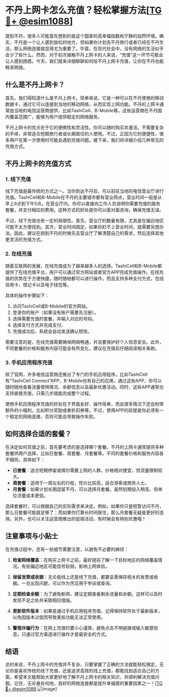 # 不丹上网卡怎么充值？轻松掌握方法[[TG💪+ @esim1088](https://t.me/s/esim1088)]

提到不丹，很多人可能首先想到的是这个国家的高幸福指数和宁静的自然环境。确实，不丹是一个让人感到放松的地方，但如果你计划去不丹旅行或者已经在不丹生活，那么网络连接就显得尤为重要了。毕竟，在现代社会中，没有网络的生活似乎会少了些什么。然而，对于初次接触不丹上网卡的人来说，“充值”这一环节可能会让人感到困惑。今天，我们就来详细聊聊如何给不丹上网卡充值，让你在不丹也能畅享网络。

## 什么是不丹上网卡？

首先，我们得知道什么是不丹上网卡。简单来说，它是一种可以在不丹使用的移动数据卡，通过它可以连接到当地的移动网络，从而实现上网功能。不丹的上网卡通常由当地的电信运营商提供，比如TashiCell、B-Mobile等。这些运营商在不丹国内覆盖范围广，能够为用户提供稳定的网络服务。

不丹上网卡的优点在于它的便携性和灵活性。你可以随时购买并激活，不需要复杂的手续，非常适合短期旅行者或长期居住的人使用。不过，正因为它的便捷性，很多用户在第一次使用时可能会遇到充值问题。接下来，我们将详细介绍几种常见的充值方式。

## 不丹上网卡的充值方式

### 1. 线下充值

线下充值是最传统的方式之一。当你到达不丹后，可以前往当地的电信营业厅进行充值。TashiCell和B-Mobile在不丹的主要城市都有营业网点，营业时间一般是从早上9点到下午5点。在营业厅内，你可以直接向工作人员说明你需要充值的服务套餐，并支付相应的费用。这种方式的好处是你可以面对面咨询，确保充值无误。

不过，线下充值也有一定的局限性。首先，营业厅的数量有限，尤其是在偏远地区可能不太方便找到。其次，营业时间固定，如果你赶不上营业时间，就需要另想办法。因此，建议在刚到不丹的时候先去营业厅了解清楚自己的需求，然后选择其他更灵活的充值方式。

### 2. 在线充值

随着互联网的发展，在线充值成为了越来越多人的选择。TashiCell和B-Mobile都提供了在线充值平台，用户可以通过官方网站或者官方APP完成充值操作。在线充值的优势在于方便快捷，随时随地都可以进行操作，而且支持多种支付方式，包括信用卡、借记卡以及电子钱包等。

具体的操作步骤如下：
1. 访问TashiCell或B-Mobile的官方网站。
2. 登录你的账户（如果没有账户需要先注册）。
3. 选择需要充值的套餐，并输入对应的号码。
4. 选择支付方式并完成支付。
5. 充值成功后，系统会自动发送确认短信。

需要注意的是，在线充值需要确保网络畅通，并且要保护好个人信息安全。此外，不同套餐的价格和服务内容可能会有所变化，建议在充值前仔细阅读相关条款。

### 3. 手机应用程序充值

除了官网，许多电信运营商还推出了专门的手机应用程序。比如TashiCell有“TashiCell Connect”APP，B-Mobile也有自己的应用。通过这些APP，你可以随时随地查看流量使用情况、余额信息以及最新优惠活动。同时，这些APP通常也支持直接充值，只需几步就能完成整个过程。

使用手机应用程序充值的好处在于界面友好、操作简单，而且很多情况下还会附带额外的小福利，比如积分奖励或者折扣券等。不过，使用APP的前提是你必须有一个稳定的网络连接，否则可能会导致操作失败。

## 如何选择合适的套餐？

在决定如何充值之前，首先要考虑的是选择哪个套餐。不丹的上网卡通常提供多种套餐供用户选择，比如日套餐、周套餐、月套餐等。不同的套餐价格和服务内容各不相同，具体如下：

- **日套餐**：适合短期停留或偶尔需要上网的人群。价格相对便宜，但流量限制较大。
- **周套餐**：适用于一周左右的行程，性价比较高，适合游客或商务人士。
- **月套餐**：如果计划长期逗留不丹，可以选择月套餐。虽然初期投入稍高，但单位流量成本更低。

选择套餐时，可以根据自己的实际需求来决定。例如，如果你只是短暂访问不丹，那么日套餐可能就足够了；而如果你打算长时间居住，那么月套餐无疑是更好的选择。另外，也可以关注运营商推出的促销活动，有时候会有特别优惠哦！

## 注意事项与小贴士

在充值过程中，还有一些细节需要注意，以避免不必要的麻烦：

1. **检查网络覆盖**：在购买上网卡之前，最好提前了解一下目标地区的网络覆盖情况。有些偏远地区可能信号较弱，影响上网体验。
   
2. **保留发票或收据**：无论是线上还是线下充值，都要妥善保存相关的发票或收据。一旦出现问题，可以作为凭证用于申诉或查询。

3. **定期检查余额**：为了避免断网，建议定期查看剩余流量和余额。这样可以及时发现不足之处并采取相应措施。

4. **更新软件版本**：如果是通过手机应用程序充值，记得保持软件处于最新版本，以免因版本过低而导致某些功能无法正常使用。

5. **警惕诈骗行为**：在网上充值时要小心谨慎，避免点击不明链接或输入敏感信息。只通过官方渠道进行操作才是最安全的方式。

## 结语

总的来说，不丹上网卡的充值并不复杂，只要掌握了正确的方法就能轻松搞定。无论你是喜欢传统的线下充值，还是追求高效的线上充值，都能找到适合自己的方案。希望本文能帮助大家更好地了解不丹上网卡的相关知识，并顺利解决充值问题。记住，无论身处何地，良好的网络连接都是提升幸福感的重要因素之一！[[TG💪+ @esim1088](https://t.me/s/esim1088) ![Image](https://i.postimg.cc/4NQfJmqS/Snipaste-2025-05-13-00-14-12.png)]